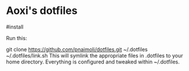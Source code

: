 Aoxi's dotfiles
========

#install

Run this:

git clone https://github.com/pnaimoli/dotfiles.git ~/.dotfiles
~/.dotfiles/link.sh
This will symlink the appropriate files in .dotfiles to your home directory. Everything is configured and tweaked within ~/.dotfiles.

